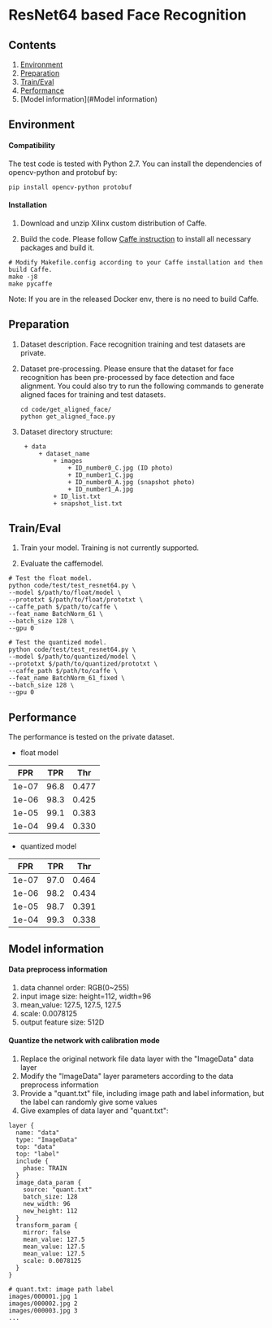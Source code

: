 # ResNet64 based Face Recognition

## Contents

1. [Environment](#Environment)
2. [Preparation](#Preparation)
3. [Train/Eval](#Train/Eval)
4. [Performance](#Performance)
5. [Model information](#Model information)

## Environment

#### Compatibility 

The test code is tested with Python 2.7. You can install the dependencies of opencv-python and protobuf by:
```shell
pip install opencv-python protobuf
```

#### Installation

1. Download and unzip Xilinx custom distribution of Caffe.

2. Build the code. Please follow [Caffe instruction](http://caffe.berkeleyvision.org/installation.html) to install all necessary packages and build it.
  ```shell
  # Modify Makefile.config according to your Caffe installation and then build Caffe.
  make -j8
  make pycaffe
  ```
  
Note: If you are in the released Docker env, there is no need to build Caffe.

## Preparation

1. Dataset description.
   Face recognition training and test datasets are private.

2. Dataset pre-processing.
   Please ensure that the dataset for face recognition has been pre-processed by face detection and face alignment.
   You could also try to run the following commands to generate aligned faces for training and test datasets.
   ```shell
   cd code/get_aligned_face/
   python get_aligned_face.py
   ```

3. Dataset directory structure:
   ```
    + data
        + dataset_name
            + images
                + ID_number0_C.jpg (ID photo)
                + ID_number1_C.jpg
                + ID_number0_A.jpg (snapshot photo)
                + ID_number1_A.jpg
            + ID_list.txt
            + snapshot_list.txt
   ```

## Train/Eval

1. Train your model. Training is not currently supported.
  
2. Evaluate the caffemodel.
```shell
# Test the float model.
python code/test/test_resnet64.py \
--model $/path/to/float/model \
--prototxt $/path/to/float/prototxt \
--caffe_path $/path/to/caffe \
--feat_name BatchNorm_61 \
--batch_size 128 \
--gpu 0

# Test the quantized model.
python code/test/test_resnet64.py \
--model $/path/to/quantized/model \
--prototxt $/path/to/quantized/prototxt \
--caffe_path $/path/to/caffe \
--feat_name BatchNorm_61_fixed \
--batch_size 128 \
--gpu 0
```

## Performance

The performance is tested on the private dataset.

* float model

FPR | TPR | Thr
-- | -- | --
1e-07  |  96.8  |  0.477
1e-06  |  98.3  |  0.425
1e-05  |  99.1  |  0.383
1e-04  |  99.4  |  0.330

* quantized model

FPR | TPR | Thr
-- | -- | --
1e-07  |  97.0 |   0.464
1e-06  |  98.2 |   0.434
1e-05  |  98.7 |   0.391
1e-04  |  99.3 |   0.338


  
## Model information

#### Data preprocess information

1. data channel order: RGB(0~255)
2. input image size: height=112, width=96
3. mean_value: 127.5, 127.5, 127.5
4. scale: 0.0078125
5. output feature size: 512D


#### Quantize the network with calibration mode

1. Replace the original network file data layer with the "ImageData" data layer
2. Modify the "ImageData" layer parameters according to the data preprocess information
3. Provide a "quant.txt" file, including image path and label information, but the label can randomly give some values
4. Give examples of data layer and "quant.txt":

```shell
layer {
  name: "data"
  type: "ImageData"
  top: "data"
  top: "label"
  include {
    phase: TRAIN
  }
  image_data_param {
    source: "quant.txt"
    batch_size: 128
    new_width: 96
    new_height: 112
  }
  transform_param {
    mirror: false
    mean_value: 127.5
    mean_value: 127.5
    mean_value: 127.5
    scale: 0.0078125
  }
}
```

```
# quant.txt: image path label
images/000001.jpg 1
images/000002.jpg 2
images/000003.jpg 3
...
```


